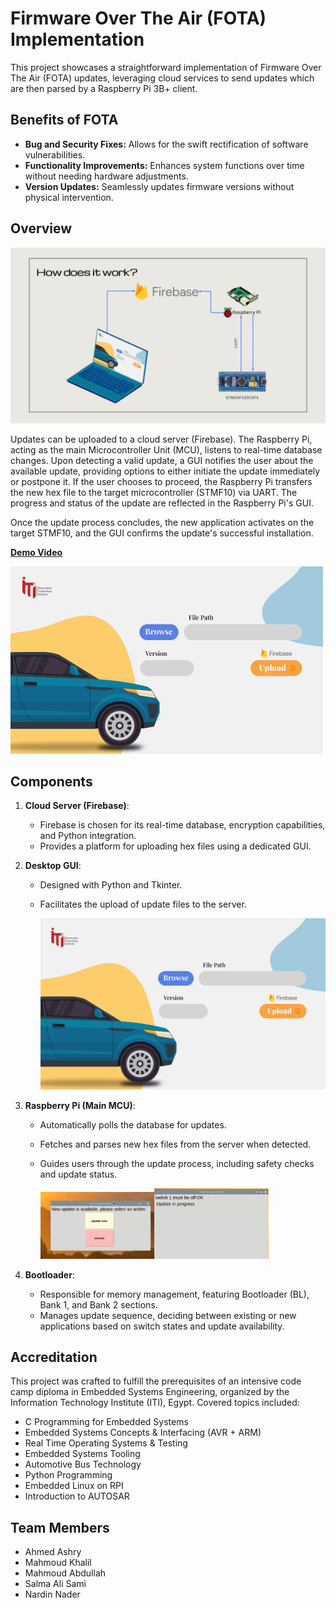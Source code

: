# Firmware Over The Air (FOTA) Implementation

This project showcases a straightforward implementation of Firmware Over The Air (FOTA) updates, leveraging cloud services to send updates which are then parsed by a Raspberry Pi 3B+ client.

## Benefits of FOTA
- **Bug and Security Fixes:** Allows for the swift rectification of software vulnerabilities.
- **Functionality Improvements:** Enhances system functions over time without needing hardware adjustments.
- **Version Updates:** Seamlessly updates firmware versions without physical intervention.

## Overview

![Block Diagram](assets/how_it_works.png)

Updates can be uploaded to a cloud server (Firebase). The Raspberry Pi, acting as the main Microcontroller Unit (MCU), listens to real-time database changes. Upon detecting a valid update, a GUI notifies the user about the available update, providing options to either initiate the update immediately or postpone it. If the user chooses to proceed, the Raspberry Pi transfers the new hex file to the target microcontroller (STMF10) via UART. The progress and status of the update are reflected in the Raspberry Pi's GUI.

Once the update process concludes, the new application activates on the target STMF10, and the GUI confirms the update's successful installation.

[**Demo Video**](https://youtu.be/YTyh6CloR7g)

<a href="https://www.youtube.com/watch?v=YTyh6CloR7g">
    <img src="assets/FOTA%20GUI.png" alt="Demo Video" width="500">
</a>

## Components

1. **Cloud Server (Firebase)**:
   - Firebase is chosen for its real-time database, encryption capabilities, and Python integration.
   - Provides a platform for uploading hex files using a dedicated GUI.

2. **Desktop GUI**: 
   - Designed with Python and Tkinter.
   - Facilitates the upload of update files to the server.

        ![GUI Image](assets/FOTA%20GUI.png)

3. **Raspberry Pi (Main MCU)**:
   - Automatically polls the database for updates.
   - Fetches and parses new hex files from the server when detected.
   - Guides users through the update process, including safety checks and update status.

        <img src="assets\RPI_GUI1.png" width=40%><img src="assets\RPI_GUI2.png" width=40%>

4. **Bootloader**:
   - Responsible for memory management, featuring Bootloader (BL), Bank 1, and Bank 2 sections.
   - Manages update sequence, deciding between existing or new applications based on switch states and update availability.

## Accreditation

This project was crafted to fulfill the prerequisites of an intensive code camp diploma in Embedded Systems Engineering, organized by the Information Technology Institute (ITI), Egypt. Covered topics included:
- C Programming for Embedded Systems
- Embedded Systems Concepts & Interfacing (AVR + ARM)
- Real Time Operating Systems & Testing
- Embedded Systems Tooling
- Automotive Bus Technology
- Python Programming
- Embedded Linux on RPI
- Introduction to AUTOSAR

## Team Members
- Ahmed Ashry
- Mahmoud Khalil
- Mahmoud Abdullah
- Salma Ali Sami
- Nardin Nader

